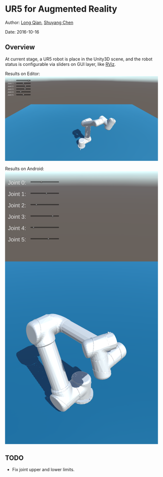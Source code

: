 UR5 for Augmented Reality
===
Author: [Long Qian](http://longqian.me/aboutme), [Shuyang Chen](https://www.linkedin.com/in/shuyang-shawn-chen-346ab6109)

Date: 2016-10-16

## Overview
At current stage, a UR5 robot is place in the Unity3D scene, and the robot status is configurable via sliders on GUI layer, like [RViz](http://wiki.ros.org/rviz).

Results on Editor:
![capture](capture_editor.png "Capture in Unity3D Editor")

Results on Android:
![capture](capture_android.png "Capture in Android devices")

## TODO
* Fix joint upper and lower limits.

